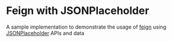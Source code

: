 # Feign with JSONPlaceholder

A sample implementation to demonstrate the usage of [feign](https://github.com/OpenFeign/feign) using [JSONPlaceholder](https://jsonplaceholder.typicode.com/) APIs and data
